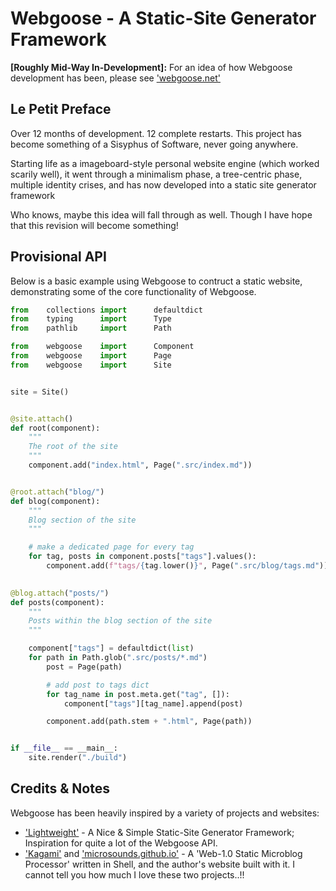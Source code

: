 # Webgoose - A Static-Site Generator Framework

**[Roughly Mid-Way In-Development]:** For an idea of how Webgoose development has been, please see ['webgoose.net'](https://www.webgoose.net)

## Le Petit Preface
Over 12 months of development. 12 complete restarts. This project has become something of a Sisyphus of Software, never going anywhere.

Starting life as a imageboard-style personal website engine (which worked scarily well), it went through a minimalism phase, a tree-centric phase, multiple identity crises, and has now developed into a static site generator framework

Who knows, maybe this idea will fall through as well. Though I have hope that this revision will become something!


## Provisional API
Below is a basic example using Webgoose to contruct a static website, demonstrating some of the core functionality of Webgoose.
```python
from    collections import      defaultdict
from    typing      import      Type
from    pathlib     import      Path

from    webgoose    import      Component
from    webgoose    import      Page
from    webgoose    import      Site


site = Site()


@site.attach()
def root(component):
    """
    The root of the site 
    """
    component.add("index.html", Page(".src/index.md"))


@root.attach("blog/")
def blog(component):
    """
    Blog section of the site
    """

    # make a dedicated page for every tag
    for tag, posts in component.posts["tags"].values():
        component.add(f"tags/{tag.lower()}", Page(".src/blog/tags.md"))

    
@blog.attach("posts/")
def posts(component):
    """
    Posts within the blog section of the site
    """

    component["tags"] = defaultdict(list)
    for path in Path.glob(".src/posts/*.md")
        post = Page(path)

        # add post to tags dict
        for tag_name in post.meta.get("tag", []):
            component["tags"][tag_name].append(post)

        component.add(path.stem + ".html", Page(path))


if __file__ == __main__:
    site.render("./build")

```


## Credits & Notes

Webgoose has been heavily inspired by a variety of projects and websites:

- ['Lightweight'](https://github.com/mdrachuk/lightweight) - A Nice & Simple Static-Site Generator Framework; Inspiration for quite a lot of the Webgoose API.
- ['Kagami'](https://github.com/microsounds/kagami) and ['microsounds.github.io'](https://microsounds.github.io) - A 'Web-1.0 Static Microblog Processor' written in Shell, and the author's website built with it. I cannot tell you how much I love these two projects..!!
